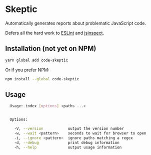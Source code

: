 # Skeptic

Automatically generates reports about problematic JavaScript code.

Defers all the hard work to [ESLint](https://eslint.org/) and [jsinspect](https://github.com/danielstjules/jsinspect).

## Installation (not yet on NPM)
```bash
yarn global add code-skeptic
```
Or if you prefer NPM:
```bash
npm install --global code-skeptic
```

## Usage
```bash
  Usage: index [options] <paths ...>


  Options:

    -V, --version           output the version number
    -w, --wait <pattern>    seconds to wait for browser to open
    -i, --ignore <pattern>  ignore paths matching a regex
    -d, --debug             print debug information
    -h, --help              output usage information
```
